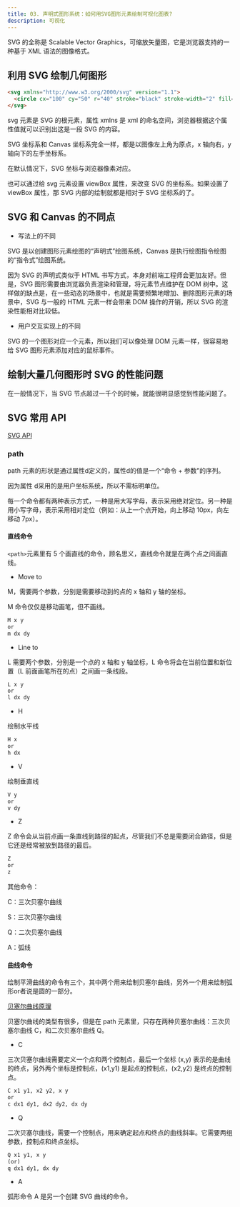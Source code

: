 ```yaml
---
title: 03. 声明式图形系统：如何用SVG图形元素绘制可视化图表?
description: 可视化
---
```


SVG 的全称是 Scalable Vector Graphics，可缩放矢量图，它是浏览器支持的一种基于 XML 语法的图像格式。

## 利用 SVG 绘制几何图形

```html
<svg xmlns="http://www.w3.org/2000/svg" version="1.1">
  <circle cx="100" cy="50" r="40" stroke="black" stroke-width="2" fill="orange" />
</svg>
```

svg 元素是 SVG 的根元素，属性 xmlns 是 xml 的命名空间，浏览器根据这个属性值就可以识别出这是一段 SVG 的内容。

SVG 坐标系和 Canvas 坐标系完全一样，都是以图像左上角为原点，x 轴向右，y 轴向下的左手坐标系。

在默认情况下，SVG 坐标与浏览器像素对应。

也可以通过给 svg 元素设置 viewBox 属性，来改变 SVG 的坐标系。如果设置了 viewBox 属性，那 SVG 内部的绘制就都是相对于 SVG 坐标系的了。

## SVG 和 Canvas 的不同点

* 写法上的不同

SVG 是以创建图形元素绘图的“声明式”绘图系统，Canvas 是执行绘图指令绘图的“指令式”绘图系统。

因为 SVG 的声明式类似于 HTML 书写方式，本身对前端工程师会更加友好。但是，SVG 图形需要由浏览器负责渲染和管理，将元素节点维护在 DOM 树中。这样做的缺点是，在一些动态的场景中，也就是需要频繁地增加、删除图形元素的场景中，SVG 与一般的 HTML 元素一样会带来 DOM 操作的开销，所以 SVG 的渲染性能相对比较低。

* 用户交互实现上的不同

SVG 的一个图形对应一个元素，所以我们可以像处理 DOM 元素一样，很容易地给 SVG 图形元素添加对应的鼠标事件。

## 绘制大量几何图形时 SVG 的性能问题

在一般情况下，当 SVG 节点超过一千个的时候，就能很明显感觉到性能问题了。

## SVG 常用 API

[SVG API](https://developer.mozilla.org/zh-CN/docs/Web/SVG/Tutorial)

### path

path 元素的形状是通过属性d定义的，属性d的值是一个“命令 + 参数”的序列。

因为属性 d采用的是用户坐标系统，所以不需标明单位。

每一个命令都有两种表示方式，一种是用大写字母，表示采用绝对定位。另一种是用小写字母，表示采用相对定位（例如：从上一个点开始，向上移动 10px，向左移动 7px）。

#### 直线命令

`<path>`元素里有 5 个画直线的命令，顾名思义，直线命令就是在两个点之间画直线。

* Move to

M，需要两个参数，分别是需要移动到的点的 x 轴和 y 轴的坐标。

M 命令仅仅是移动画笔，但不画线。

```html
M x y
or
m dx dy
```

* Line to

L 需要两个参数，分别是一个点的 x 轴和 y 轴坐标，L 命令将会在当前位置和新位置（L 前面画笔所在的点）之间画一条线段。

```html
L x y
or
l dx dy
```

* H

绘制水平线

```html
H x
or
h dx
```

* V

绘制垂直线

```html
V y
or
v dy
```

* Z

Z 命令会从当前点画一条直线到路径的起点，尽管我们不总是需要闭合路径，但是它还是经常被放到路径的最后。

```html
Z
or
z
```

其他命令：

C：三次贝塞尔曲线

S：三次贝塞尔曲线

Q：二次贝塞尔曲线

A：弧线

#### 曲线命令

绘制平滑曲线的命令有三个，其中两个用来绘制贝塞尔曲线，另外一个用来绘制弧形or者说是圆的一部分。

[贝塞尔曲线原理](https://juejin.cn/post/7082701281969569829)

贝塞尔曲线的类型有很多，但是在 path 元素里，只存在两种贝塞尔曲线：三次贝塞尔曲线 C，和二次贝塞尔曲线 Q。

* C

三次贝塞尔曲线需要定义一个点和两个控制点，最后一个坐标 (x,y) 表示的是曲线的终点，另外两个坐标是控制点，(x1,y1) 是起点的控制点，(x2,y2) 是终点的控制点。

```html
C x1 y1, x2 y2, x y
or
c dx1 dy1, dx2 dy2, dx dy
```

* Q

二次贝塞尔曲线，需要一个控制点，用来确定起点和终点的曲线斜率。它需要两组参数，控制点和终点坐标。

```html
Q x1 y1, x y
(or)
q dx1 dy1, dx dy
```

* A

弧形命令 A 是另一个创建 SVG 曲线的命令。
